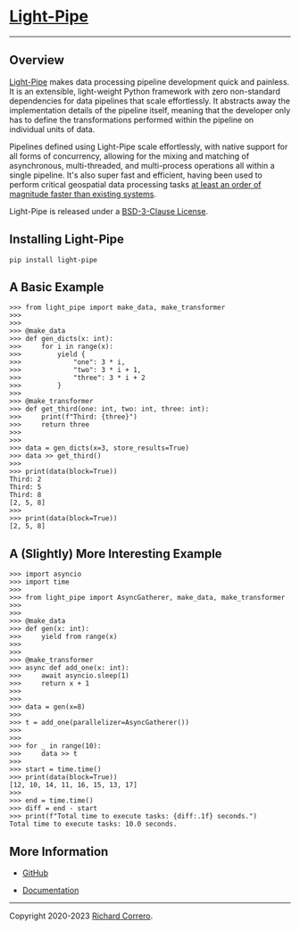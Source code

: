 # [Light-Pipe](https://github.com/rcorrero/light-pipe)

---

## Overview

[Light-Pipe](https://www.light-pipe.io/) makes data processing pipeline development quick and painless. It is an extensible, light-weight Python framework with zero non-standard dependencies for data pipelines that scale effortlessly. It abstracts away the implementation details of the pipeline itself, meaning that the developer only has to define the transformations performed within the pipeline on individual units of data.

Pipelines defined using Light-Pipe scale effortlessly, with native support for all forms of concurrency, allowing for the mixing and matching of asynchronous, multi-threaded, and multi-process operations all within a single pipeline. It's also super fast and efficient, having been used to perform critical geospatial data processing tasks [at least an order of magnitude faster than existing systems](https://github.com/rcorrero/light-pipe/blob/depth_first/data/plots/test_geo_tiling.png).

Light-Pipe is released under a [BSD-3-Clause License](https://opensource.org/licenses/BSD-3-Clause).

## Installing Light-Pipe

```
pip install light-pipe
```

## A Basic Example

```
>>> from light_pipe import make_data, make_transformer
>>> 
>>> 
>>> @make_data
>>> def gen_dicts(x: int):
>>>     for i in range(x):
>>>         yield {
>>>             "one": 3 * i, 
>>>             "two": 3 * i + 1, 
>>>             "three": 3 * i + 2
>>>         }
>>> 
>>> @make_transformer
>>> def get_third(one: int, two: int, three: int):
>>>     print(f"Third: {three}")
>>>     return three
>>> 
>>> 
>>> data = gen_dicts(x=3, store_results=True)
>>> data >> get_third()
>>> 
>>> print(data(block=True))
Third: 2
Third: 5
Third: 8
[2, 5, 8]
>>>
>>> print(data(block=True))
[2, 5, 8]
```

## A (Slightly) More Interesting Example

```
>>> import asyncio
>>> import time
>>> 
>>> from light_pipe import AsyncGatherer, make_data, make_transformer
>>> 
>>> 
>>> @make_data
>>> def gen(x: int):
>>>     yield from range(x)
>>> 
>>> 
>>> @make_transformer
>>> async def add_one(x: int):
>>>     await asyncio.sleep(1)
>>>     return x + 1
>>> 
>>> 
>>> data = gen(x=8)
>>> 
>>> t = add_one(parallelizer=AsyncGatherer())
>>> 
>>> 
>>> for _ in range(10):
>>>     data >> t
>>> 
>>> start = time.time()
>>> print(data(block=True))
[12, 10, 14, 11, 16, 15, 13, 17]
>>> 
>>> end = time.time()
>>> diff = end - start
>>> print(f"Total time to execute tasks: {diff:.1f} seconds.")
Total time to execute tasks: 10.0 seconds.
```

## More Information

- [GitHub](https://github.com/rcorrero/light-pipe)

- [Documentation](https://www.light-pipe.io/)

---

Copyright 2020-2023 [Richard Correro](https://www.richardcorrero.com/).